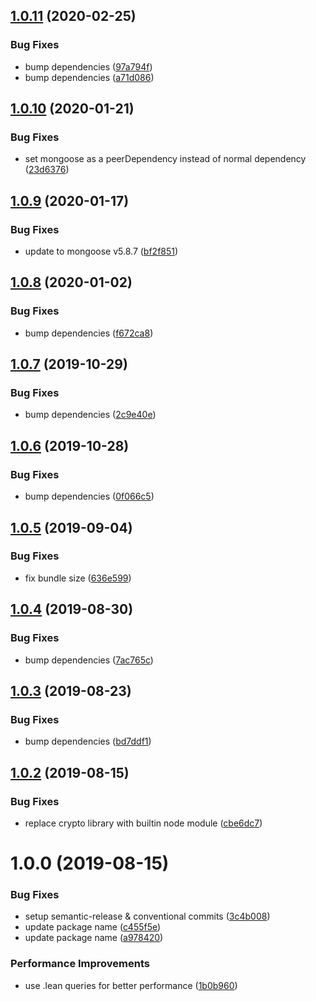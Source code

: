 ## [1.0.11](https://github.com/khaledosman/mongoose-jobqueue/compare/v1.0.10...v1.0.11) (2020-02-25)


### Bug Fixes

* bump dependencies ([97a794f](https://github.com/khaledosman/mongoose-jobqueue/commit/97a794f3eecd6b6e102ad08613bc97f9379cc72e))
* bump dependencies ([a71d086](https://github.com/khaledosman/mongoose-jobqueue/commit/a71d086ce495acc6b351e2af0ab5363da6434d49))

## [1.0.10](https://github.com/khaledosman/mongoose-jobqueue/compare/v1.0.9...v1.0.10) (2020-01-21)


### Bug Fixes

* set mongoose as a peerDependency instead of normal dependency ([23d6376](https://github.com/khaledosman/mongoose-jobqueue/commit/23d6376c276eb7d82783da372eb36253a232b233))

## [1.0.9](https://github.com/khaledosman/mongoose-jobqueue/compare/v1.0.8...v1.0.9) (2020-01-17)


### Bug Fixes

* update to mongoose v5.8.7 ([bf2f851](https://github.com/khaledosman/mongoose-jobqueue/commit/bf2f851e43f56c0e5093894f4c2e22f9e8a3f394))

## [1.0.8](https://github.com/khaledosman/mongoose-jobqueue/compare/v1.0.7...v1.0.8) (2020-01-02)


### Bug Fixes

* bump dependencies ([f672ca8](https://github.com/khaledosman/mongoose-jobqueue/commit/f672ca8be7b2fde615dcfc8be0e9d1050531e981))

## [1.0.7](https://github.com/khaledosman/mongoose-jobqueue/compare/v1.0.6...v1.0.7) (2019-10-29)


### Bug Fixes

* bump dependencies ([2c9e40e](https://github.com/khaledosman/mongoose-jobqueue/commit/2c9e40ef8bf52ac0fb7fe0df70f039f3e76e121c))

## [1.0.6](https://github.com/khaledosman/mongoose-jobqueue/compare/v1.0.5...v1.0.6) (2019-10-28)


### Bug Fixes

* bump dependencies ([0f066c5](https://github.com/khaledosman/mongoose-jobqueue/commit/0f066c5))

## [1.0.5](https://github.com/khaledosman/mongoose-jobqueue/compare/v1.0.4...v1.0.5) (2019-09-04)


### Bug Fixes

* fix bundle size ([636e599](https://github.com/khaledosman/mongoose-jobqueue/commit/636e599))

## [1.0.4](https://github.com/khaledosman/mongoose-jobqueue/compare/v1.0.3...v1.0.4) (2019-08-30)


### Bug Fixes

* bump dependencies ([7ac765c](https://github.com/khaledosman/mongoose-jobqueue/commit/7ac765c))

## [1.0.3](https://github.com/khaledosman/mongoose-jobqueue/compare/v1.0.2...v1.0.3) (2019-08-23)


### Bug Fixes

* bump dependencies ([bd7ddf1](https://github.com/khaledosman/mongoose-jobqueue/commit/bd7ddf1))

## [1.0.2](https://github.com/khaledosman/mongoose-jobqueue/compare/v1.0.1...v1.0.2) (2019-08-15)


### Bug Fixes

* replace crypto library with builtin node module ([cbe6dc7](https://github.com/khaledosman/mongoose-jobqueue/commit/cbe6dc7))

# 1.0.0 (2019-08-15)


### Bug Fixes

* setup semantic-release & conventional commits ([3c4b008](https://github.com/khaledosman/mongoose-jobqueue/commit/3c4b008))
* update package name ([c455f5e](https://github.com/khaledosman/mongoose-jobqueue/commit/c455f5e))
* update package name ([a978420](https://github.com/khaledosman/mongoose-jobqueue/commit/a978420))


### Performance Improvements

* use .lean queries for better performance ([1b0b960](https://github.com/khaledosman/mongoose-jobqueue/commit/1b0b960))
